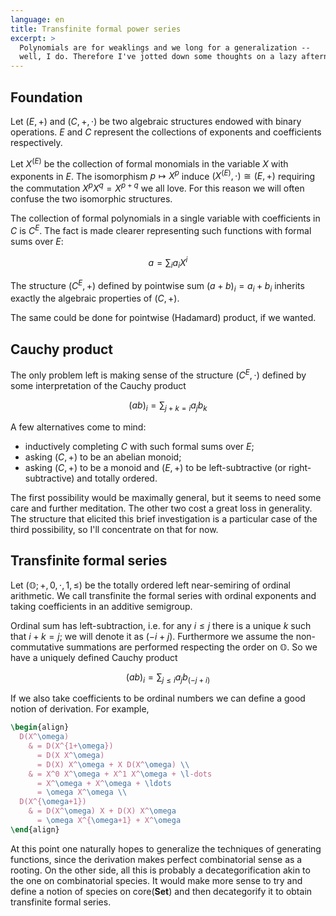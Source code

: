 ```yaml
---
language: en
title: Transfinite formal power series
excerpt: >
  Polynomials are for weaklings and we long for a generalization --
  well, I do. Therefore I've jotted down some thoughts on a lazy afternoon.
---
```


## Foundation

Let $(E,+)$ and $(C,+,\cdot)$ be two algebraic structures endowed
with binary operations.
$E$ and $C$ represent the collections of exponents and coefficients
respectively.

Let $X^{(E)}$ be the collection of formal monomials in the variable
$X$ with exponents in $E$.  The isomorphism $p \mapsto X^p$ induce
$(X^{(E)},\cdot) \cong (E,+)$ requiring the commutation
$X^p X^q = X^{p+q}$ we all love.  For this reason we will often confuse
the two isomorphic structures.

The collection of formal polynomials in a single variable with
coefficients in $C$ is $C^E$.  The fact is made clearer representing
such functions with formal sums over $E$:

$$ a = \sum_{i} a_i X^i $$

The structure $(C^E,+)$ defined by pointwise sum $(a+b)_i = a_i + b_i$
inherits exactly the algebraic properties of $(C,+)$.

The same could be done for pointwise (Hadamard) product, if we wanted.

## Cauchy product

The only problem left is making sense of the structure $(C^E,\cdot)$
defined by some interpretation of the Cauchy product

$$ (ab)_i = \sum_{j+k=i} a_j b_k $$

A few alternatives come to mind:

* inductively completing $C$ with such formal sums over $E$;
* asking $(C,+)$ to be an abelian monoid;
* asking $(C,+)$ to be a monoid and $(E,+)$ to be left-subtractive (or right-subtractive) and totally ordered.

The first possibility would be maximally general, but it seems to need
some care and further meditation.  The other two cost a great loss in
generality.  The structure that elicited this brief investigation is a
particular case of the third possibility, so I'll concentrate on that
for now.

## Transfinite formal series

Let $(\mathbb{O};+,0,\cdot,1,\leq)$ be the totally ordered left
near-semiring of ordinal arithmetic.  We call transfinite the formal
series with ordinal exponents and taking coefficients in an additive
semigroup.

Ordinal sum has left-subtraction, i.e. for any $i \leq j$
there is a unique $k$ such that $i+k=j$; we will denote it as
$(-i+j)$.  Furthermore we assume the non-commutative summations are
performed respecting the order on $\mathbb{O}$.  So we have a uniquely
defined Cauchy product

$$ (ab)_i = \sum_{j\leq i} a_j b_{(-j+i)} $$

If we also take coefficients to be ordinal numbers we can define a good
notion of derivation.  For example,

``` tex
\begin{align}
  D(X^\omega)
    & = D(X^{1+\omega})
      = D(X X^\omega)
      = D(X) X^\omega + X D(X^\omega) \\
    & = X^0 X^\omega + X^1 X^\omega + \l-dots
      = X^\omega + X^\omega + \ldots
      = \omega X^\omega \\
  D(X^{\omega+1})
    & = D(X^\omega) X + D(X) X^\omega
      = \omega X^{\omega+1} + X^\omega
\end{align}
```

At this point one naturally hopes to generalize the techniques of
generating functions, since the derivation makes perfect combinatorial
sense as a rooting.  On the other side, all this is probably
a decategorification akin to the one on combinatorial species.
It would make more sense to try and define a notion of species on
$\mathrm{core}(\mathbf{Set})$ and then decategorify it to obtain
transfinite formal series.

